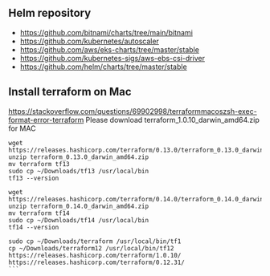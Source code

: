 ## Helm repository
- https://github.com/bitnami/charts/tree/main/bitnami
- https://github.com/kubernetes/autoscaler
- https://github.com/aws/eks-charts/tree/master/stable
- https://github.com/kubernetes-sigs/aws-ebs-csi-driver
- https://github.com/helm/charts/tree/master/stable

## Install terraform on Mac
https://stackoverflow.com/questions/69902998/terraformmacoszsh-exec-format-error-terraform
Please download terraform_1.0.10_darwin_amd64.zip for MAC

````
wget https://releases.hashicorp.com/terraform/0.13.0/terraform_0.13.0_darwin_amd64.zip
unzip terraform_0.13.0_darwin_amd64.zip
mv terraform tf13
sudo cp ~/Downloads/tf13 /usr/local/bin
tf13 --version

wget https://releases.hashicorp.com/terraform/0.14.0/terraform_0.14.0_darwin_amd64.zip
unzip terraform_0.14.0_darwin_amd64.zip
mv terraform tf14
sudo cp ~/Downloads/tf14 /usr/local/bin
tf14 --version

sudo cp ~/Downloads/terraform /usr/local/bin/tf1
cp ~/Downloads/terraform12 /usr/local/bin/tf12
https://releases.hashicorp.com/terraform/1.0.10/
https://releases.hashicorp.com/terraform/0.12.31/
```

